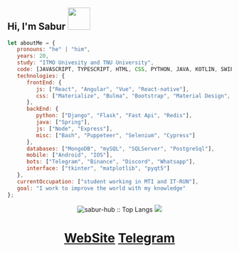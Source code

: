 # <h2>Hi, I'm Sabur <img src="https://w7.pngwing.com/pngs/267/59/png-transparent-blue-and-white-check-logo-illustration-verified-badge-logo-youtube-youtube-thumbnail.png" width=50 height=50 />

</h2> 


```javascript
let aboutMe = {
   pronouns: "he" | "him",
   years: 20,
   study: "ITMO Univesity and TNU University",
   code: [JAVASCRIPT, TYPESCRIPT, HTML, CSS, PYTHON, JAVA, KOTLIN, SWIFT, SHELL, ASSEMBLY, C, C++],
   technologies: {
      frontEnd: {
         js: ["React", "Angular", "Vue", "React-native"],
         css: ["Materialize", "Bulma", "Bootstrap", "Material Design", "Semantic UI"]
      },
      backEnd: {
         python: ["Django", "Flask", "Fast Api", "Redis"],
         java: ["Spring"],
         js: ["Node", "Express"],
         misc: ["Bash", "Puppeteer", "Selenium", "Cypress"]
      },
      databases: ["MongoDB", "mySQL", "SQLServer", "PostgreSql"],
      mobile: ["Android", "IOS"],
      bots: ["Telegram", "Binance", "Discord", "Whatsapp"],
      interface: ["tkinter", "matplotlib", "pyqt5"]
   },
   currentOccupation: ["student working in MTI and IT-RUN"],
   goal: "I work to improve the world with my knowledge"
};
```

<p align="center">
<img src="https://github-readme-stats.vercel.app/api/top-langs/?username=sabur-hub&langs_count=10&theme=tokyonight&layout=compact&title_color=fff&icon_color=79ff97&text_color=9f9f9f&bg_color=151515" alt="sabur-hub :: Top Langs" />
<img src="http://github-profile-summary-cards.vercel.app/api/cards/profile-details?username=sabur-hub&theme=2077"</p>

# <p align="center">[WebSite](https://mroutic.netlify.app/) [Telegram](https://t.me/Outic_03)</p>


